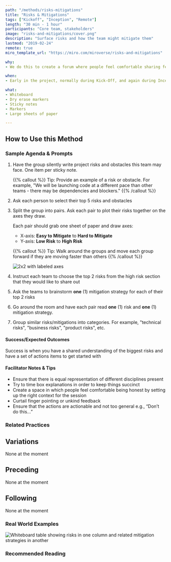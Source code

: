 ```yaml
---
path: "/methods/risks-mitigations"
title: "Risks & Mitigations"
tags: ["Kickoff", "Inception", "Remote"]
length: "30 min - 1 hour"
participants: "Core team, stakeholders"
image: "risks-and-mitigations/cover.png"
description: "Surface risks and how the team might mitigate them"
lastmod: "2019-02-24"
remote: true
miro_template_url: "https://miro.com/miroverse/risks-and-mitigations"

why:
- We do this to create a forum where people feel comfortable sharing fears and concerns in order to proactively mitigate issues we think may arise. This session results in a list of prioritized action items that the team can use to get ahead of any risks.

when:
- Early in the project, normally during Kick-Off, and again during Inception

what:
- Whiteboard
- Dry erase markers
- Sticky notes
- Markers
- Large sheets of paper

---
```

## How to Use this Method
### Sample Agenda & Prompts
1. Have the group silently write project risks and obstacles this team may face. One item per sticky note.
        
   {{% callout %}}
   Tip: Provide an example of a risk or obstacle. For example, "We will be launching code at a different pace than other teams - there may be dependencies and blockers."
   {{% /callout %}}
1. Ask each person to select their top 5 risks and obstacles

1. Split the group into pairs. Ask each pair to plot their risks together on the axes they draw.

   Each pair should grab one sheet of paper and draw axes:
   - X-axis: **Easy to Mitigate** to **Hard to Mitigate**
   - Y-axis: **Low Risk** to **High Risk**

   {{% callout %}}
   Tip: Walk around the groups and move each group forward if they are moving faster than others
   {{% /callout %}}
   
   ![2x2 with labeled axes](/images/practices/risks-and-mitigations/step-3.png)

1. Instruct each team to choose the top 2 risks from the high risk section that they would like to share out

1. Ask the teams to brainstorm **one** (1) mitigation strategy for each of their top 2 risks

1. Go around the room and have each pair read **one** (1) risk and **one** (1) mitigation strategy.

1. Group similar risks/mitigations into categories. For example, "technical risks", "business risks", "product risks", etc.

#### Success/Expected Outcomes
Success is when you have a shared understanding of the biggest risks and have a set of actions items to get started with

#### Facilitator Notes & Tips

- Ensure that there is equal representation of different disciplines present
- Try to time box explanations in order to keep things succinct
- Create a space in which people feel comfortable being honest by setting up the right context for the session
- Curtail finger pointing or unkind feedback
- Ensure that the actions are actionable and not too general e.g., “Don’t do this…”  

### Related Practices

## Variations

None at the moment

## Preceding

None at the moment

## Following

None at the moment

### Real World Examples
![Whiteboard table showing risks in one column and related mitigation strategies in another](/images/practices/risks-and-mitigations/example-2.jpg)

### Recommended Reading


